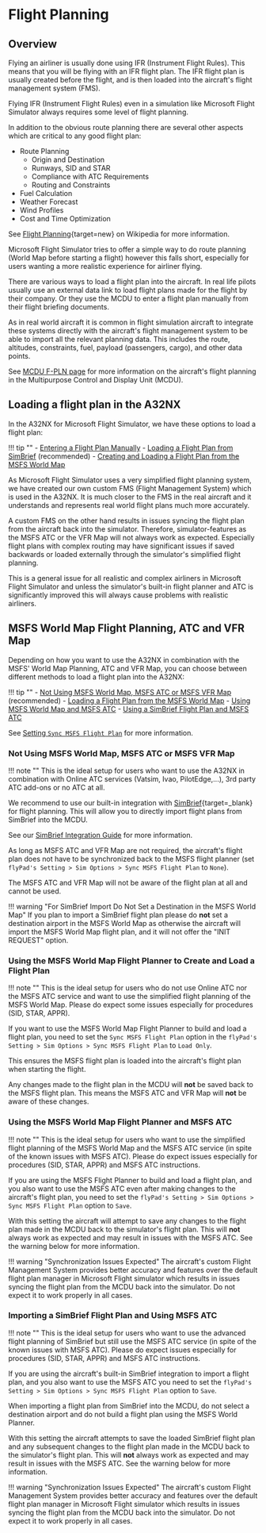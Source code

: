 # Flight Planning

## Overview

Flying an airliner is usually done using IFR (Instrument Flight Rules). This means that you will be flying with an IFR
flight plan. The IFR flight plan is usually created before the flight, and is then loaded into the aircraft's flight
management system (FMS).

Flying IFR (Instrument Flight Rules) even in a simulation like Microsoft Flight Simulator always requires some level of flight planning.

In addition to the obvious route planning there are several other aspects which are critical to any good flight plan:

- Route Planning
  - Origin and Destination
  - Runways, SID and STAR
  - Compliance with ATC Requirements
  - Routing and Constraints
- Fuel Calculation
- Weather Forecast
- Wind Profiles
- Cost and Time Optimization

See [Flight Planning](https://en.wikipedia.org/wiki/Flight_planning){target=new} on Wikipedia for more information.

Microsoft Flight Simulator tries to offer a simple way to do route planning (World Map before starting a flight) however this falls short, especially for users wanting a more realistic experience for airliner flying.

There are various ways to load a flight plan into the aircraft. In real life pilots usually use an external data link
to load flight plans made for the flight by their company. Or they use the MCDU to enter a flight plan manually from
their flight briefing documents.

As in real world aircraft it is common in flight simulation aircraft to integrate these systems directly with the aircraft's flight management system to be able to import all the relevant planning data. This includes the route, altitudes, constraints, fuel, payload (passengers, cargo), and other data points.

See [MCDU F-PLN page](../../pilots-corner/a32nx-briefing/mcdu/f-pln.md) for more information on the aircraft's
flight planning in the Multipurpose Control and Display Unit (MCDU).

## Loading a flight plan in the A32NX

In the A32NX for Microsoft Flight Simulator, we have these options to load a flight plan:

!!! tip ""
    - [Entering a Flight Plan Manually](../../pilots-corner/beginner-guide/preparing-mcdu.md#--f---light-plan)
    - [Loading a Flight Plan from SimBrief](simbrief.md) (recommended)
    - [Creating and Loading a Flight Plan from the MSFS World Map](#msfs-world-map-flight-planning-atc-and-vfr-map)

As Microsoft Flight Simulator uses a very simplified flight planning system, we have created our own custom FMS
(Flight Management System) which is used in the A32NX. It is much closer to the FMS in the real aircraft and it
understands and represents real world flight plans much more accurately.

A custom FMS on the other hand results in issues syncing the flight plan from the aircraft back into the
simulator. Therefore, simulator-features as the MSFS ATC or the VFR Map will not always work as expected. Especially
flight plans with complex routing may have significant issues if saved backwards or loaded externally through
the simulator's simplified flight planning.

This is a general issue for all realistic and complex airliners in Microsoft Flight Simulator and unless the
simulator's built-in flight planner and ATC is significantly improved this will always cause problems with realistic
airliners.

## MSFS World Map Flight Planning, ATC and VFR Map

Depending on how you want to use the A32NX in combination with the MSFS' World Map Planning, ATC and VFR Map, you
can choose between different methods to load a flight plan into the A32NX:

!!! tip ""
    - [Not Using MSFS World Map, MSFS ATC or MSFS VFR Map](#not-using-msfs-world-map-msfs-atc-or-msfs-vfr-map) (recommended)
    - [Loading a Flight Plan from the MSFS World Map](#using-the-msfs-world-map-flight-planner-to-create-and-load-a-flight-plan)
    - [Using MSFS World Map and MSFS ATC](#using-the-msfs-world-map-flight-planner-and-msfs-atc)
    - [Using a SimBrief Flight Plan and MSFS ATC](#importing-a-simbrief-flight-plan-and-using-msfs-atc)

See [Setting `Sync MSFS Flight Plan`](flypados3/settings.md#sim-options) for more information.

### Not Using MSFS World Map, MSFS ATC or MSFS VFR Map

!!! note ""
    This is the ideal setup for users who want to use the A32NX in combination with Online ATC services (Vatsim, Ivao,
    PilotEdge,...), 3rd party ATC add-ons or no ATC at all.

We recommend to use our built-in integration with [SimBrief](https://www.simbrief.com){target=_blank} for flight
planning. This will allow you to directly import flight plans from SimBrief into the MCDU.

See our [SimBrief Integration Guide](simbrief.md) for more information.

As long as MSFS ATC and VFR Map are not required, the aircraft's flight plan does not have to be synchronized back to
the MSFS flight planner (set `flyPad's Setting > Sim Options > Sync MSFS Flight Plan` to `None`).

The MSFS ATC and VFR Map will not be aware of the flight plan at all and cannot be used.

!!! warning "For SimBrief Import Do Not Set a Destination in the MSFS World Map"
    If you plan to import a SimBrief flight plan please do **not** set a destination airport in the MSFS World Map
    as otherwise the aircraft will import the MSFS World Map flight plan, and it will not offer the "INIT REQUEST"
    option.  

### Using the MSFS World Map Flight Planner to Create and Load a Flight Plan

!!! note ""
    This is the ideal setup for users who do not use Online ATC nor the MSFS ATC service and want to use the
    simplified flight planning of the MSFS World Map. Please do expect some issues especially for procedures (SID,
    STAR, APPR).

If you want to use the MSFS World Map Flight Planner to build and load a flight plan, you need to set the `Sync MSFS
Flight Plan` option in the `flyPad's Setting > Sim Options > Sync MSFS Flight Plan` to `Load Only`.

This ensures the MSFS flight plan is loaded into the aircraft's flight plan when starting the flight.

Any changes made to the flight plan in the MCDU will **not** be saved back to the MSFS flight plan. This means the MSFS
ATC and VFR Map will **not** be aware of these changes.

### Using the MSFS World Map Flight Planner and MSFS ATC

!!! note ""
    This is the ideal setup for users who want to use the simplified flight planning of the MSFS World Map and the
    MSFS ATC service (in spite of the known issues with MSFS ATC).
    Please do expect issues especially for procedures (SID, STAR, APPR) and MSFS ATC instructions.

If you are using the MSFS Flight Planner to build and load a flight plan, and you also want to use the MSFS ATC even
after making changes to the aircraft's flight plan, you need to set the `flyPad's Setting > Sim Options > Sync MSFS
Flight Plan` option to `Save`.

With this setting the aircraft will attempt to save any changes to the flight plan made in the MCDU back to the
simulator's flight plan. This will **not** always work as expected and may result in issues with the MSFS ATC. See
the warning below for more information.

!!! warning "Synchronization Issues Expected"
    The aircraft's custom Flight Management System provides better accuracy and features over the default
    flight plan manager in Microsoft Flight simulator which results in issues syncing the flight plan from the
    MCDU back into the simulator. Do not expect it to work properly in all cases.

### Importing a SimBrief Flight Plan and Using MSFS ATC

!!! note ""
    This is the ideal setup for users who want to use the advanced flight planning of SimBrief
    but still use the MSFS ATC service (in spite of the known issues with MSFS ATC).
    Please do expect issues especially for procedures (SID, STAR, APPR) and MSFS ATC instructions.

If you are using the aircraft's built-in SimBrief integration to import a flight plan, and you also want to use the
MSFS ATC you need to set the `flyPad's Setting > Sim Options > Sync MSFS Flight Plan` option to `Save`.

When importing a flight plan from SimBrief into the MCDU, do not select a destination airport and do not build a flight plan using the MSFS World Planner.

With this setting the aircraft attempts to save the loaded SimBrief flight plan and any subsequent changes to the
flight plan made in the MCDU back to the simulator's flight plan. This will **not** always work as expected and may
result in issues with the MSFS ATC. See the warning below for more information.

!!! warning "Synchronization Issues Expected"
    The aircraft's custom Flight Management System provides better accuracy and features over the default
    flight plan manager in Microsoft Flight simulator which results in issues syncing the flight plan from the
    MCDU back into the simulator. Do not expect it to work properly in all cases.
